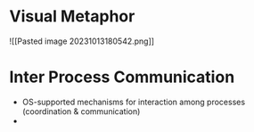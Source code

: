 # Visual Metaphor
![[Pasted image 20231013180542.png]]
# Inter Process Communication
- OS-supported mechanisms for interaction among processes (coordination & communication)
- 